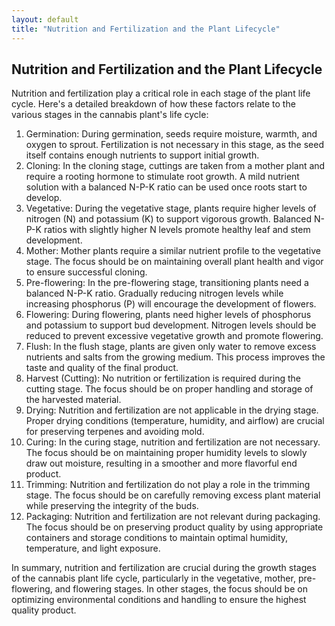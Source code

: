 ```yaml
---
layout: default
title: "Nutrition and Fertilization and the Plant Lifecycle"
---
```


## Nutrition and Fertilization and the Plant Lifecycle

Nutrition and fertilization play a critical role in each stage of the plant life cycle. Here's a detailed breakdown of how these factors relate to the various stages in the cannabis plant's life cycle:

1. Germination: During germination, seeds require moisture, warmth, and oxygen to sprout. Fertilization is not necessary in this stage, as the seed itself contains enough nutrients to support initial growth.
2. Cloning: In the cloning stage, cuttings are taken from a mother plant and require a rooting hormone to stimulate root growth. A mild nutrient solution with a balanced N-P-K ratio can be used once roots start to develop.
3. Vegetative: During the vegetative stage, plants require higher levels of nitrogen (N) and potassium (K) to support vigorous growth. Balanced N-P-K ratios with slightly higher N levels promote healthy leaf and stem development.
4. Mother: Mother plants require a similar nutrient profile to the vegetative stage. The focus should be on maintaining overall plant health and vigor to ensure successful cloning.
5. Pre-flowering: In the pre-flowering stage, transitioning plants need a balanced N-P-K ratio. Gradually reducing nitrogen levels while increasing phosphorus (P) will encourage the development of flowers.
6. Flowering: During flowering, plants need higher levels of phosphorus and potassium to support bud development. Nitrogen levels should be reduced to prevent excessive vegetative growth and promote flowering.
7. Flush: In the flush stage, plants are given only water to remove excess nutrients and salts from the growing medium. This process improves the taste and quality of the final product.
8. Harvest (Cutting): No nutrition or fertilization is required during the cutting stage. The focus should be on proper handling and storage of the harvested material.
9. Drying: Nutrition and fertilization are not applicable in the drying stage. Proper drying conditions (temperature, humidity, and airflow) are crucial for preserving terpenes and avoiding mold.
10. Curing: In the curing stage, nutrition and fertilization are not necessary. The focus should be on maintaining proper humidity levels to slowly draw out moisture, resulting in a smoother and more flavorful end product.
11. Trimming: Nutrition and fertilization do not play a role in the trimming stage. The focus should be on carefully removing excess plant material while preserving the integrity of the buds.
12. Packaging: Nutrition and fertilization are not relevant during packaging. The focus should be on preserving product quality by using appropriate containers and storage conditions to maintain optimal humidity, temperature, and light exposure.

In summary, nutrition and fertilization are crucial during the growth stages of the cannabis plant life cycle, particularly in the vegetative, mother, pre-flowering, and flowering stages. In other stages, the focus should be on optimizing environmental conditions and handling to ensure the highest quality product.